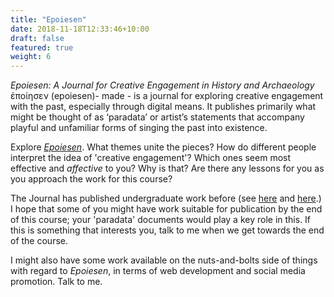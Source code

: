 ```yaml
---
title: "Epoiesen"
date: 2018-11-18T12:33:46+10:00
draft: false
featured: true
weight: 6
---
```


_Epoiesen: A Journal for Creative Engagement in History and Archaeology_ ἐποίησεν (epoiesen)- made - is a journal for exploring creative engagement with the past, especially through digital means. It publishes primarily what might be thought of as ‘paradata’ or artist’s statements that accompany playful and unfamiliar forms of singing the past into existence.

Explore [_Epoiesen_](https://epoiesen.carleton.ca). What themes unite the pieces? How do different people interpret the idea of 'creative engagement'? Which ones seem most effective and _affective_ to you? Why is that? Are there any lessons for you as you approach the work for this course?

The Journal has published undergraduate work before (see [here](https://epoiesen.carleton.ca/2018/02/08/interactive-mapping-archae-victoria/) and [here](https://epoiesen.carleton.ca/2022/05/19/discovering-oneself/).) I hope that some of you might have work suitable for publication by the end of this course; your 'paradata' documents would play a key role in this. If this is something that interests you, talk to me when we get towards the end of the course.

I might also have some work available on the nuts-and-bolts side of things with regard to _Epoiesen_, in terms of web development and social media promotion. Talk to me.
